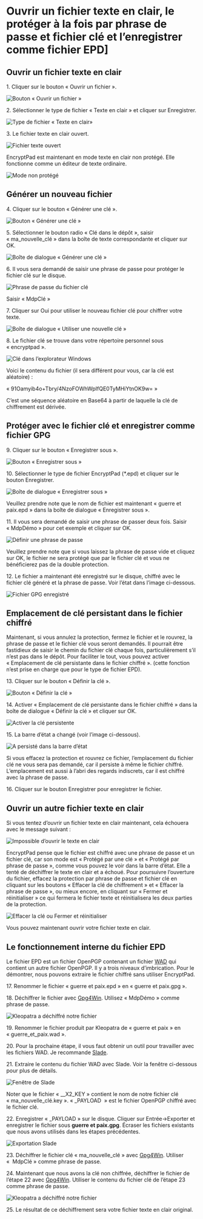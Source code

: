 # Ouvrir un fichier texte en clair, le protéger à la fois par phrase de passe et fichier clé et l’enregistrer comme fichier EPD]

## Ouvrir un fichier texte en clair

1\. Cliquer sur le bouton «&nbsp;Ouvrir un fichier&nbsp;».

![Bouton «&nbsp;Ouvrir un fichier&nbsp;»](images/open_text_file.png)

2\. Sélectionner le type de fichier «&nbsp;Texte en clair&nbsp;» et cliquer sur Enregistrer.

![Type de fichier «&nbsp;Texte en clair»](images/open_file_dialog_text_file.png)

3\. Le fichier texte en clair ouvert.

![Fichier texte ouvert](images/text_file_opened.png)

EncryptPad est maintenant en mode texte en clair non protégé. Elle fonctionne comme un éditeur de texte ordinaire.

![Mode non protégé](images/unprotected_status.png)

## Générer un nouveau fichier

4\. Cliquer sur le bouton «&nbsp;Générer une clé&nbsp;».

![Bouton «&nbsp;Générer une clé&nbsp;»](images/generate_key_tool_button.png)

5\. Sélectionner le bouton radio «&nbsp;Clé dans le dépôt&nbsp;», saisir « ma_nouvelle_clé » dans la boîte de texte correspondante et cliquer sur OK.

![Boîte de dialogue «&nbsp;Générer une clé&nbsp;»](images/generate_key_dialog.png)

6\. Il vous sera demandé de saisir une phrase de passe pour protéger le fichier clé sur le disque.

![Phrase de passe du fichier clé](images/set_passphrase_for_key.png)

Saisir « MdpClé »

7\. Cliquer sur Oui pour utiliser le nouveau fichier clé pour chiffrer votre texte.

![Boîte de dialogue «&nbsp;Utiliser une nouvelle clé&nbsp;»](images/use_new_key_dialog.png)

8\. Le fichier clé se trouve dans votre répertoire personnel sous « encryptpad ».

![Clé dans l’explorateur Windows](images/key_in_explorer.png)

Voici le contenu du fichier (il sera différent pour vous, car la clé est aléatoire) :<br/> 

« 91Oamyib4o+Tbry/4NzoFOWhWpIfQE0TyMHiYtnOK9w= »

C’est une séquence aléatoire en Base64 à partir de laquelle la clé de chiffrement est dérivée.

## Protéger avec le fichier clé et enregistrer comme fichier GPG

9\. Cliquer sur le bouton «&nbsp;Enregistrer sous&nbsp;».

![Bouton «&nbsp;Enregistrer sous&nbsp;»](images/save_as_tool_button.png)

10\. Sélectionner le type de fichier EncryptPad (\*.epd) et cliquer sur le bouton Enregistrer.

![Boîte de dialogue «&nbsp;Enregistrer sous&nbsp;»](images/select_epd_in_save_as.png)

Veuillez prendre note que le nom de fichier est maintenant « guerre et paix.epd » dans la boîte de dialogue «&nbsp;Enregistrer sous&nbsp;».

11\. Il vous sera demandé de saisir une phrase de passer deux fois. Saisir « MdpDémo » pour cet exemple et cliquer sur OK.

![Définir une phrase de passe](images/set_passphrase.png)

Veuillez prendre note que si vous laissez la phrase de passe vide et cliquez sur OK, le fichier ne sera protégé que par le fichier clé et vous ne bénéficierez pas de la double protection. 

12\. Le fichier a maintenant été enregistré sur le disque, chiffré avec le fichier clé généré et la phrase de passe. Voir l’état dans l’image ci-dessous.

![Fichier GPG enregistré](images/double_protection_status.png)

## Emplacement de clé persistant dans le fichier chiffré

Maintenant, si vous annulez la protection, fermez le fichier et le rouvrez, la phrase de passe et le fichier clé vous seront demandés. Il pourrait être fastidieux de saisir le chemin du fichier clé chaque fois, particulièrement s’il n’est pas dans le dépôt. Pour faciliter le tout, vous pouvez activer « Emplacement de clé persistante dans le fichier chiffré ». (cette fonction n’est prise en charge que pour le type de fichier EPD).

13\. Cliquer sur le bouton «&nbsp;Définir la clé&nbsp;».

![Bouton «&nbsp;Définir la clé&nbsp;»](images/set_key_tool_button.png)

14\. Activer « Emplacement de clé persistante dans le fichier chiffré » dans la boîte de dialogue «&nbsp;Définir la clé&nbsp;» et cliquer sur OK.

![Activer la clé persistente](images/enable_persist_key.png)

15\. La barre d’état a changé (voir l’image ci-dessous).

![A persisté dans la barre d’état](images/persisted_in_status_bar.png)

Si vous effacez la protection et rouvrez ce fichier, l’emplacement du fichier clé ne vous sera pas demandé, car il persiste à même le fichier chiffré. L’emplacement est aussi à l’abri des regards indiscrets, car il est chiffré avec la phrase de passe.

16\. Cliquer sur le bouton Enregistrer pour enregistrer le fichier.

## Ouvrir un autre fichier texte en clair

Si vous tentez d’ouvrir un fichier texte en clair maintenant, cela échouera avec le message suivant :

![Impossible d’ouvrir le texte en clair](images/open_another_plain_text.png)

EncryptPad pense que le fichier est chiffré avec une phrase de passe et un fichier clé, car son mode est « Protégé par une clé » et « Protégé par phrase de passe », comme vous pouvez le voir dans la barre d’état. Elle a tenté de déchiffrer le texte en clair et a échoué. Pour poursuivre l’ouverture du fichier, effacez la protection par phrase de passe et fichier clé en cliquant sur les boutons «&nbsp;Effacer la clé de chiffrement&nbsp;» et «&nbsp;Effacer la phrase de passe&nbsp;», ou mieux encore, en cliquant sur «&nbsp;Fermer et réinitialiser&nbsp;» ce qui fermera le fichier texte et réinitialisera les deux parties de la protection.

![Effacer la clé ou Fermer et réinitialiser](images/clear_key_and_pwd_or_close_and_reset.png)

Vous pouvez maintenant ouvrir votre fichier texte en clair.

## Le fonctionnement interne du fichier EPD

Le fichier EPD est un fichier OpenPGP contenant un fichier [WAD](https://fr.wikipedia.org/wiki/.wad) qui contient un autre fichier OpenPGP. Il y a trois niveaux d’imbrication. Pour le démontrer, nous pouvons extraire le fichier chiffré sans utiliser EncryptPad.

17\. Renommer le fichier «&nbsp;guerre et paix.epd&nbsp;» en «&nbsp;guerre et paix.gpg&nbsp;».

18\. Déchiffrer le fichier avec [Gpg4Win](https://www.gpg4win.org/). Utilisez «&nbsp;MdpDémo&nbsp;» comme phrase de passe.

![Kleopatra a déchiffré notre fichier](images/kleopatra_decrypted.png)

19\. Renommer le fichier produit par Kleopatra de «&nbsp;guerre et paix&nbsp;» en «&nbsp;guerre_et_paix.wad&nbsp;».

20\. Pour la prochaine étape, il vous faut obtenir un outil pour travailler avec les fichiers WAD. Je recommande [Slade](https://github.com/sirjuddington/SLADE).

21\. Extraire le contenu du fichier WAD avec Slade. Voir la fenêtre ci-dessous pour plus de détails.

![Fenêtre de Slade](images/slade_window.png)

Noter que le fichier «&nbsp;__X2_KEY&nbsp;» contient le nom de notre fichier clé «&nbsp;ma_nouvelle_clé.key&nbsp;». «&nbsp;_PAYLOAD&nbsp; » est le fichier OpenPGP chiffré avec le fichier clé. 

22\. Enregistrer «&nbsp;_PAYLOAD&nbsp;» sur le disque. Cliquer sur Entrée->Exporter et enregistrer le fichier sous **guerre et paix.gpg**. Écraser les fichiers existants que nous avons utilisés dans les étapes précédentes.

![Exportation Slade](images/slade_export.png)

23\. Déchiffrer le fichier clé «&nbsp;ma_nouvelle_clé&nbsp;» avec [Gpg4Win](https://www.gpg4win.org/). Utiliser « &nbsp;MdpClé&nbsp;» comme phrase de passe.

24\. Maintenant que nous avons la clé non chiffrée, déchiffrer le fichier de l’étape 22 avec [Gpg4Win](https://www.gpg4win.org/). Utiliser le contenu du fichier clé de l’étape 23 comme phrase de passe.

![Kleopatra a déchiffré notre fichier](images/kleopatra_decrypted.png)

25\. Le résultat de ce déchiffrement sera votre fichier texte en clair original.